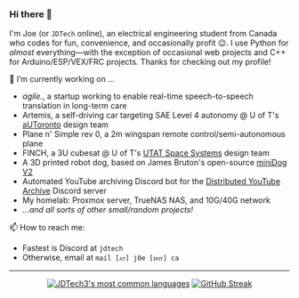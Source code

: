 ### Hi there 👋

I'm Joe (or `JDTech` online), an electrical engineering student from Canada who codes for fun, convenience, and occasionally profit 😉. I use Python for *almost* everything—with the exception of occasional web projects and C++ for Arduino/ESP/VEX/FRC projects. Thanks for checking out my profile!

🔭 I’m currently working on ...

- _agile._, a startup working to enable real-time speech-to-speech translation in long-term care
- Artemis, a self-driving car targeting SAE Level 4 autonomy @ U of T's [aUToronto](https://www.autodrive.utoronto.ca/about-us) design team
- Plane n' Simple rev 0, a 2m wingspan remote control/semi-autonomous plane
- FINCH, a 3U cubesat @ U of T's [UTAT Space Systems](https://www.utat.ca/) design team
- A 3D printed robot dog, based on James Bruton's open-source [miniDog V2](https://github.com/XRobots/miniDogV2)
- Automated YouTube archiving Discord bot for the [Distributed YouTube Archive](https://j0e.ca/yt/) Discord server
- My homelab: Proxmox server, TrueNAS NAS, and 10G/40G network
- *...and all sorts of other small/random projects!*

📫 How to reach me:
- Fastest is Discord at `jdtech`
- Otherwise, email at `mail [ᴀᴛ] j0e [ᴅᴏᴛ] ca`

---

<!-- [![JDTech3's GitHub stats](https://github-readme-stats.vercel.app/api?username=jdtech3&count_private=true&show_icons=true&include_all_commits=true)](https://github.com/anuraghazra/github-readme-stats) -->

<div align="center">
  
  [![JDTech3's most common languages](https://github-readme-stats-jd.vercel.app/api/top-langs/?username=jdtech3&layout=compact&theme=radical&count_private=true&hide=pascal,php,html&langs_count=8)](https://github.com/anuraghazra/github-readme-stats) [![GitHub Streak](https://streak-stats.demolab.com?user=JDTech3&theme=dark&fire=EB5454)](https://git.io/streak-stats)

</div>


<!--
**jdtech3/jdtech3** is a ✨ _special_ ✨ repository because its `README.md` (this file) appears on your GitHub profile.

Here are some ideas to get you started:

- 🔭 I’m currently working on ...
- 🌱 I’m currently learning ...
- 👯 I’m looking to collaborate on ...
- 🤔 I’m looking for help with ...
- 💬 Ask me about ...
- 📫 How to reach me: ...
- 😄 Pronouns: ...
- ⚡ Fun fact: ...
-->
